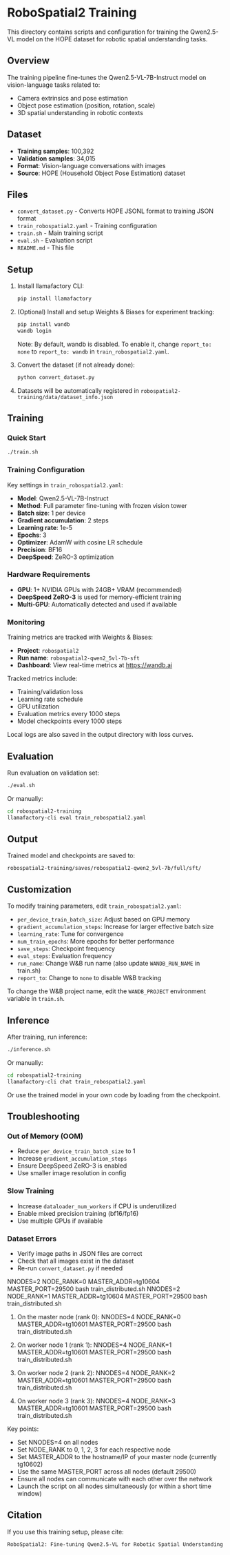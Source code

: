 # RoboSpatial2 Training

This directory contains scripts and configuration for training the Qwen2.5-VL model on the HOPE dataset for robotic spatial understanding tasks.

## Overview

The training pipeline fine-tunes the Qwen2.5-VL-7B-Instruct model on vision-language tasks related to:
- Camera extrinsics and pose estimation
- Object pose estimation (position, rotation, scale)
- 3D spatial understanding in robotic contexts

## Dataset

- **Training samples**: 100,392
- **Validation samples**: 34,015
- **Format**: Vision-language conversations with images
- **Source**: HOPE (Household Object Pose Estimation) dataset

## Files

- `convert_dataset.py` - Converts HOPE JSONL format to training JSON format
- `train_robospatial2.yaml` - Training configuration
- `train.sh` - Main training script
- `eval.sh` - Evaluation script
- `README.md` - This file

## Setup

1. Install llamafactory CLI:
   ```bash
   pip install llamafactory
   ```

2. (Optional) Install and setup Weights & Biases for experiment tracking:
   ```bash
   pip install wandb
   wandb login
   ```
   Note: By default, wandb is disabled. To enable it, change `report_to: none` to `report_to: wandb` in `train_robospatial2.yaml`.

3. Convert the dataset (if not already done):
   ```bash
   python convert_dataset.py
   ```

4. Datasets will be automatically registered in `robospatial2-training/data/dataset_info.json`

## Training

### Quick Start

```bash
./train.sh
```

### Training Configuration

Key settings in `train_robospatial2.yaml`:

- **Model**: Qwen2.5-VL-7B-Instruct
- **Method**: Full parameter fine-tuning with frozen vision tower
- **Batch size**: 1 per device
- **Gradient accumulation**: 2 steps
- **Learning rate**: 1e-5
- **Epochs**: 3
- **Optimizer**: AdamW with cosine LR schedule
- **Precision**: BF16
- **DeepSpeed**: ZeRO-3 optimization

### Hardware Requirements

- **GPU**: 1+ NVIDIA GPUs with 24GB+ VRAM (recommended)
- **DeepSpeed ZeRO-3** is used for memory-efficient training
- **Multi-GPU**: Automatically detected and used if available

### Monitoring

Training metrics are tracked with Weights & Biases:
- **Project**: `robospatial2`
- **Run name**: `robospatial2-qwen2_5vl-7b-sft`
- **Dashboard**: View real-time metrics at https://wandb.ai

Tracked metrics include:
- Training/validation loss
- Learning rate schedule
- GPU utilization
- Evaluation metrics every 1000 steps
- Model checkpoints every 1000 steps

Local logs are also saved in the output directory with loss curves.

## Evaluation

Run evaluation on validation set:

```bash
./eval.sh
```

Or manually:

```bash
cd robospatial2-training
llamafactory-cli eval train_robospatial2.yaml
```

## Output

Trained model and checkpoints are saved to:
```
robospatial2-training/saves/robospatial2-qwen2_5vl-7b/full/sft/
```

## Customization

To modify training parameters, edit `train_robospatial2.yaml`:

- `per_device_train_batch_size`: Adjust based on GPU memory
- `gradient_accumulation_steps`: Increase for larger effective batch size
- `learning_rate`: Tune for convergence
- `num_train_epochs`: More epochs for better performance
- `save_steps`: Checkpoint frequency
- `eval_steps`: Evaluation frequency
- `run_name`: Change W&B run name (also update `WANDB_RUN_NAME` in train.sh)
- `report_to`: Change to `none` to disable W&B tracking

To change the W&B project name, edit the `WANDB_PROJECT` environment variable in `train.sh`.

## Inference

After training, run inference:

```bash
./inference.sh
```

Or manually:

```bash
cd robospatial2-training
llamafactory-cli chat train_robospatial2.yaml
```

Or use the trained model in your own code by loading from the checkpoint.

## Troubleshooting

### Out of Memory (OOM)

- Reduce `per_device_train_batch_size` to 1
- Increase `gradient_accumulation_steps`
- Ensure DeepSpeed ZeRO-3 is enabled
- Use smaller image resolution in config

### Slow Training

- Increase `dataloader_num_workers` if CPU is underutilized
- Enable mixed precision training (bf16/fp16)
- Use multiple GPUs if available

### Dataset Errors

- Verify image paths in JSON files are correct
- Check that all images exist in the dataset
- Re-run `convert_dataset.py` if needed

NNODES=2 NODE_RANK=0 MASTER_ADDR=tg10604 MASTER_PORT=29500 bash train_distributed.sh
NNODES=2 NODE_RANK=1 MASTER_ADDR=tg10604 MASTER_PORT=29500 bash train_distributed.sh


  1. On the master node (rank 0):
NNODES=4 NODE_RANK=0 MASTER_ADDR=tg10601 MASTER_PORT=29500 bash train_distributed.sh

  2. On worker node 1 (rank 1):
NNODES=4 NODE_RANK=1 MASTER_ADDR=tg10601 MASTER_PORT=29500 bash train_distributed.sh

  3. On worker node 2 (rank 2):
NNODES=4 NODE_RANK=2 MASTER_ADDR=tg10601 MASTER_PORT=29500 bash train_distributed.sh

  4. On worker node 3 (rank 3):
NNODES=4 NODE_RANK=3 MASTER_ADDR=tg10601 MASTER_PORT=29500 bash train_distributed.sh

  Key points:
  - Set NNODES=4 on all nodes
  - Set NODE_RANK to 0, 1, 2, 3 for each respective node
  - Set MASTER_ADDR to the hostname/IP of your master node (currently tg10602)
  - Use the same MASTER_PORT across all nodes (default 29500)
  - Ensure all nodes can communicate with each other over the network
  - Launch the script on all nodes simultaneously (or within a short time window)

## Citation

If you use this training setup, please cite:

```
RoboSpatial2: Fine-tuning Qwen2.5-VL for Robotic Spatial Understanding
```